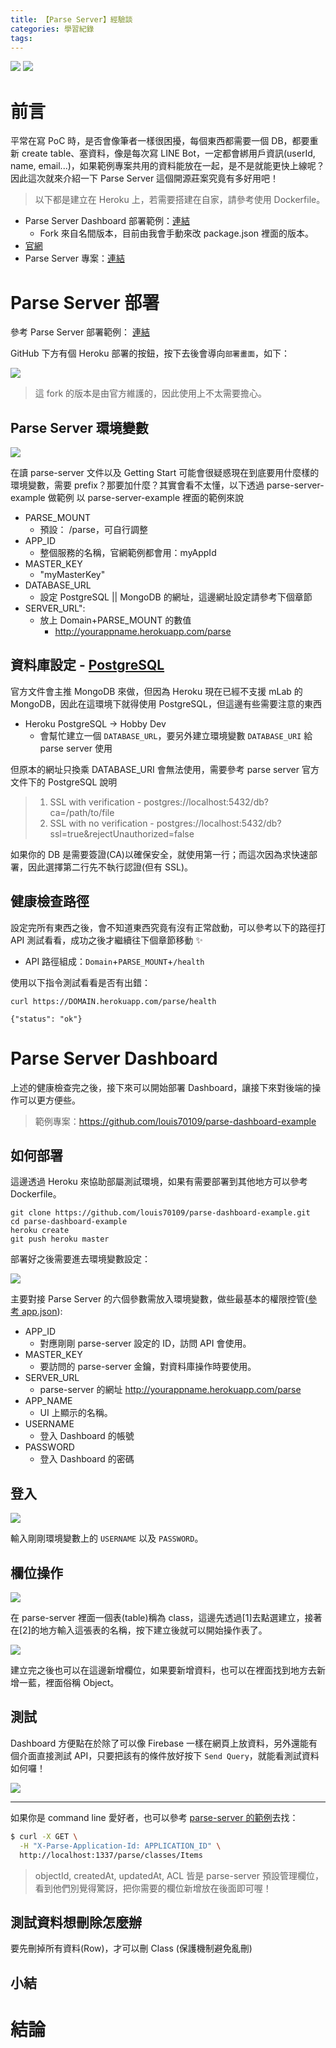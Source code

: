 ```yaml
---
title: 【Parse Server】經驗談
categories: 學習紀錄
tags:
---
```


![](https://nijialin.com/images/2022/)
![](https://nijialin.com/images/common.jpeg)

# 前言

平常在寫 PoC 時，是否會像筆者一樣很困擾，每個東西都需要一個 DB，都要重新 create table、塞資料，像是每次寫 LINE Bot，一定都會綁用戶資訊(userId, name, email...)，如果範例專案共用的資料能放在一起，是不是就能更快上線呢？因此這次就來介紹一下 Parse Server 這個開源莊案究竟有多好用吧！

> 以下都是建立在 Heroku 上，若需要搭建在自家，請參考使用 Dockerfile。


- Parse Server Dashboard 部署範例：[連結](https://github.com/louis70109/parse-dashboard-example)
  - Fork 來自名間版本，目前由我會手動來改 package.json 裡面的版本。
- [官網](https://parseplatform.org/)
- Parse Server 專案：[連結](https://github.com/parse-community/parse-server)

<!-- more -->

# Parse Server 部署

參考 Parse Server 部署範例： [連結](https://github.com/louis70109/parse-server-example)

GitHub 下方有個 Heroku 部署的按鈕，按下去後會導向`部署畫面`，如下：

![](https://nijialin.com/images/2022/parse-server/2.png)

> 這 fork 的版本是由官方維護的，因此使用上不太需要擔心。



## Parse Server 環境變數

![](https://nijialin.com/images/2022/parse-server/1.png)

在讀 parse-server 文件以及 Getting Start 可能會很疑惑現在到底要用什麼樣的環境變數，需要 prefix？那要加什麼？其實會看不太懂，以下透過 parse-server-example 做範例
以 parse-server-example 裡面的範例來說

- PARSE_MOUNT
  - 預設： /parse，可自行調整
- APP_ID
  - 整個服務的名稱，官網範例都會用：myAppId
- MASTER_KEY
  - "myMasterKey"
- DATABASE_URL
  - 設定 PostgreSQL || MongoDB 的網址，這邊網址設定請參考下個章節
- SERVER_URL":
  - 放上 Domain+PARSE_MOUNT 的數值
    - http://yourappname.herokuapp.com/parse

## 資料庫設定 - [PostgreSQL](http://docs.parseplatform.org/parse-server/guide/#postgres)

官方文件會主推 MongoDB 來做，但因為 Heroku 現在已經不支援 mLab 的 MongoDB，因此在這環境下就得使用 PostgreSQL，但這邊有些需要注意的東西

- Heroku PostgreSQL -> Hobby Dev
  - 會幫忙建立一個 `DATABASE_URL`，要另外建立環境變數 `DATABASE_URI` 給 parse server 使用

但原本的網址只換乘 DATABASE_URI 會無法使用，需要參考 parse server 官方文件下的 PostgreSQL 說明

> 1. SSL with verification - postgres://localhost:5432/db?ca=/path/to/file
> 2. SSL with no verification - postgres://localhost:5432/db?ssl=true&rejectUnauthorized=false

如果你的 DB 是需要簽證(CA)以確保安全，就使用第一行；而這次因為求快速部署，因此選擇第二行先不執行認證(但有 SSL)。

## 健康檢查路徑

設定完所有東西之後，會不知道東西究竟有沒有正常啟動，可以參考以下的路徑打 API 測試看看，成功之後才繼續往下個章節移動 ✨

- API 路徑組成：`Domain`+`PARSE_MOUNT`+`/health`

使用以下指令測試看看是否有出錯：

```
curl https://DOMAIN.herokuapp.com/parse/health
```

```
{"status": "ok"}
```

# Parse Server Dashboard

上述的健康檢查完之後，接下來可以開始部署 Dashboard，讓接下來對後端的操作可以更方便些。

> 範例專案：https://github.com/louis70109/parse-dashboard-example

## 如何部署

這邊透過 Heroku 來協助部屬測試環境，如果有需要部署到其他地方可以參考 Dockerfile。

```
git clone https://github.com/louis70109/parse-dashboard-example.git
cd parse-dashboard-example
heroku create
git push heroku master
```

部署好之後需要進去環境變數設定：

![](https://nijialin.com/images/2022/parse-server/heroku-env.png)

主要對接 Parse Server 的六個參數需放入環境變數，做些最基本的權限控管([參考 app.json](https://github.com/louis70109/parse-dashboard-example/blob/master/app.json)):

- APP_ID
  - 對應剛剛 parse-server 設定的 ID，訪問 API 會使用。
- MASTER_KEY
  - 要訪問的 parse-server 金鑰，對資料庫操作時要使用。
- SERVER_URL
  - parse-server 的網址 http://yourappname.herokuapp.com/parse
- APP_NAME
  - UI 上顯示的名稱。
- USERNAME
  - 登入 Dashboard 的帳號
- PASSWORD
  - 登入 Dashboard 的密碼

## 登入
![](https://nijialin.com/images/2022/parse-server/pd1.png)

輸入剛剛環境變數上的 `USERNAME` 以及 `PASSWORD`。


## 欄位操作

![](https://nijialin.com/images/2022/parse-server/pd2.png)

在 parse-server 裡面一個表(table)稱為 class，這邊先透過[1]去點選建立，接著在[2]的地方輸入這張表的名稱，按下建立後就可以開始操作表了。


![](https://nijialin.com/images/2022/parse-server/pd3.png)

建立完之後也可以在這邊新增欄位，如果要新增資料，也可以在裡面找到地方去新增一藍，裡面俗稱 Object。
## 測試

Dashboard 方便點在於除了可以像 Firebase 一樣在網頁上放資料，另外還能有個介面直接測試 API，只要把該有的條件放好按下 `Send Query`，就能看測試資料如何囉！

![](https://nijialin.com/images/2022/parse-server/pd4-test.png)

---

如果你是 command line 愛好者，也可以參考 [parse-server 的範例](https://github.com/parse-community/parse-server#saving-an-object)去找：

```bash
$ curl -X GET \
  -H "X-Parse-Application-Id: APPLICATION_ID" \
  http://localhost:1337/parse/classes/Items
```

> objectId, createdAt, updatedAt, ACL 皆是 parse-server 預設管理欄位，看到他們別覺得驚訝，把你需要的欄位新增放在後面即可喔！

## 測試資料想刪除怎麼辦

要先刪掉所有資料(Row)，才可以刪 Class (保護機制避免亂刪)

## 小結

# 結論
